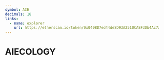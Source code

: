 ```yaml
---
symbol: AIE
decimals: 18
links:
  - name: explorer
    url: https://etherscan.io/token/0x0408D7ed44de8D93A2510CAEF3Db4Ac7a4a1DFEc
---
```


# AIECOLOGY

